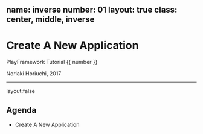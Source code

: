 name: inverse
number: 01
layout: true
class: center, middle, inverse
---
# Create A New Application

PlayFramework Tutorial {{ number }}

Noriaki Horiuchi, 2017

---
layout:false
## Agenda

- Create A New Application

